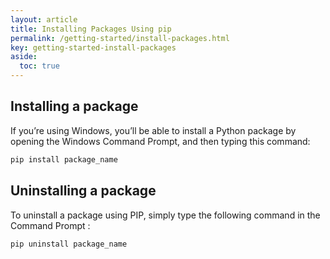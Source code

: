 ```yaml
---
layout: article
title: Installing Packages Using pip
permalink: /getting-started/install-packages.html
key: getting-started-install-packages
aside:
  toc: true
---
```


## Installing a package
If you’re using Windows, you’ll be able to install a Python package by opening the Windows Command Prompt, and then typing this command:

```bash 
pip install package_name
```

## Uninstalling a package
To uninstall a package using PIP, simply type the following command in the Command Prompt :

```bash
pip uninstall package_name
```